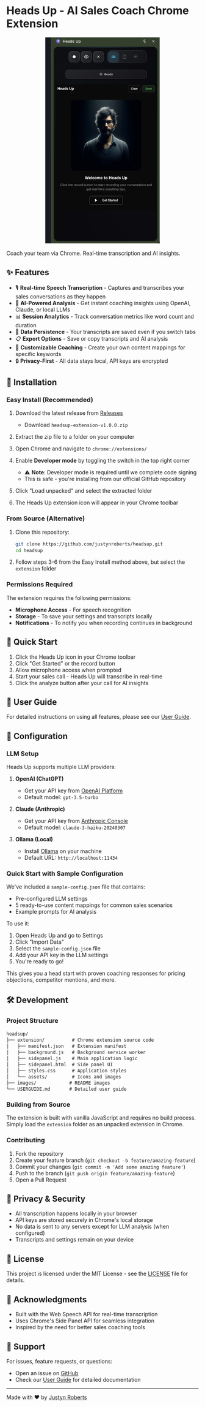 # Heads Up - AI Sales Coach Chrome Extension

<p align="center">
  <img src="images/screenshot.png" alt="Heads Up Screenshot" width="300">
</p>

Coach your team via Chrome. Real-time transcription and AI insights.

## ✨ Features

- 🎙️ **Real-time Speech Transcription** - Captures and transcribes your sales conversations as they happen
- 🤖 **AI-Powered Analysis** - Get instant coaching insights using OpenAI, Claude, or local LLMs
- 📊 **Session Analytics** - Track conversation metrics like word count and duration
- 💾 **Data Persistence** - Your transcripts are saved even if you switch tabs
- 📋 **Export Options** - Save or copy transcripts and AI analysis
- 🎯 **Customizable Coaching** - Create your own content mappings for specific keywords
- 🔒 **Privacy-First** - All data stays local, API keys are encrypted

## 🚀 Installation

### Easy Install (Recommended)

1. Download the latest release from [Releases](https://github.com/justynroberts/headsup/releases)
   - Download `headsup-extension-v1.0.0.zip`

2. Extract the zip file to a folder on your computer

3. Open Chrome and navigate to `chrome://extensions/`

4. Enable **Developer mode** by toggling the switch in the top right corner
   - ⚠️ **Note**: Developer mode is required until we complete code signing
   - This is safe - you're installing from our official GitHub repository

5. Click "Load unpacked" and select the extracted folder

6. The Heads Up extension icon will appear in your Chrome toolbar

### From Source (Alternative)

1. Clone this repository:
   ```bash
   git clone https://github.com/justynroberts/headsup.git
   cd headsup
   ```

2. Follow steps 3-6 from the Easy Install method above, but select the `extension` folder

### Permissions Required

The extension requires the following permissions:
- **Microphone Access** - For speech recognition
- **Storage** - To save your settings and transcripts locally
- **Notifications** - To notify you when recording continues in background

## 🎯 Quick Start

1. Click the Heads Up icon in your Chrome toolbar
2. Click "Get Started" or the record button
3. Allow microphone access when prompted
4. Start your sales call - Heads Up will transcribe in real-time
5. Click the analyze button after your call for AI insights

## 📖 User Guide

For detailed instructions on using all features, please see our [User Guide](USERGUIDE.md).

## 🔧 Configuration

### LLM Setup

Heads Up supports multiple LLM providers:

1. **OpenAI (ChatGPT)**
   - Get your API key from [OpenAI Platform](https://platform.openai.com)
   - Default model: `gpt-3.5-turbo`

2. **Claude (Anthropic)**
   - Get your API key from [Anthropic Console](https://console.anthropic.com)
   - Default model: `claude-3-haiku-20240307`

3. **Ollama (Local)**
   - Install [Ollama](https://ollama.ai) on your machine
   - Default URL: `http://localhost:11434`

### Quick Start with Sample Configuration

We've included a `sample-config.json` file that contains:
- Pre-configured LLM settings
- 5 ready-to-use content mappings for common sales scenarios
- Example prompts for AI analysis

To use it:
1. Open Heads Up and go to Settings
2. Click "Import Data"
3. Select the `sample-config.json` file
4. Add your API key in the LLM settings
5. You're ready to go!

This gives you a head start with proven coaching responses for pricing objections, competitor mentions, and more.

## 🛠️ Development

### Project Structure

```
headsup/
├── extension/          # Chrome extension source code
│   ├── manifest.json   # Extension manifest
│   ├── background.js   # Background service worker
│   ├── sidepanel.js    # Main application logic
│   ├── sidepanel.html  # Side panel UI
│   ├── styles.css      # Application styles
│   └── assets/         # Icons and images
├── images/            # README images
└── USERGUIDE.md       # Detailed user guide
```

### Building from Source

The extension is built with vanilla JavaScript and requires no build process. Simply load the `extension` folder as an unpacked extension in Chrome.

### Contributing

1. Fork the repository
2. Create your feature branch (`git checkout -b feature/amazing-feature`)
3. Commit your changes (`git commit -m 'Add some amazing feature'`)
4. Push to the branch (`git push origin feature/amazing-feature`)
5. Open a Pull Request

## 🔐 Privacy & Security

- All transcription happens locally in your browser
- API keys are stored securely in Chrome's local storage
- No data is sent to any servers except for LLM analysis (when configured)
- Transcripts and settings remain on your device

## 📝 License

This project is licensed under the MIT License - see the [LICENSE](LICENSE) file for details.

## 🙏 Acknowledgments

- Built with the Web Speech API for real-time transcription
- Uses Chrome's Side Panel API for seamless integration
- Inspired by the need for better sales coaching tools

## 📧 Support

For issues, feature requests, or questions:
- Open an issue on [GitHub](https://github.com/justynroberts/headsup/issues)
- Check our [User Guide](USERGUIDE.md) for detailed documentation

---

Made with ❤️ by [Justyn Roberts](https://github.com/justynroberts)